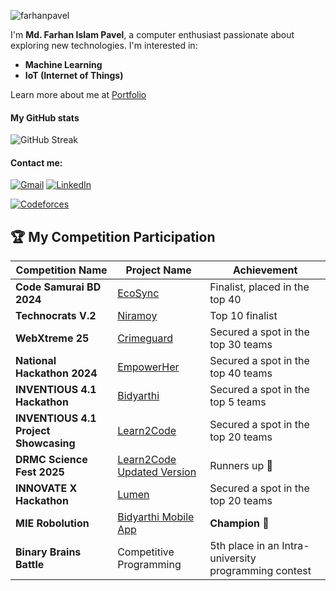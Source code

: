 <p align="left"> <img src="https://komarev.com/ghpvc/?username=farhanpavel&label=Profile%20views&color=0e75b6&style=flat" alt="farhanpavel" /> </p>

I'm **Md. Farhan Islam Pavel**, a computer enthusiast passionate about exploring new technologies. I'm interested in:
- **Machine Learning**
- **IoT (Internet of Things)**

Learn more about me at [Portfolio](https://farhanpavel.netlify.app/)

#### My GitHub stats
![GitHub Streak](https://github-readme-stats.vercel.app/api?username=farhanpavel&show_icons=true&theme=tokyonight&hide_border=true)

#### Contact me:
[![Gmail](https://img.shields.io/badge/Gmail-D14836?style=for-the-badge&logo=gmail&logoColor=white)](mailto:farhanpavel3@gmail.com)
[![LinkedIn](https://img.shields.io/badge/LinkedIn-0A66C2?style=for-the-badge&logo=linkedin&logoColor=white)](https://www.linkedin.com/in/farhan-pavel-55b081278)

[![Codeforces](https://badges.joonhyung.xyz/codeforces/farhan_pavel3.svg)](https://codeforces.com/profile/farhan_pavel3)

## 🏆 My Competition Participation

| Competition Name                                   | Project Name                   | Achievement                                                               |
|---------------------------------------------------|--------------------------------|---------------------------------------------------------------------------|
| **Code Samurai BD 2024**                          | [EcoSync](https://github.com/BrickedSoft/cs24-p2-ju_amadeus) | Finalist, placed in the top 40                                            |
| **Technocrats V.2**                               | [Niramoy](https://github.com/farhanpavel/Niramoy) | Top 10 finalist                                                           |
| **WebXtreme 25**                                  | [Crimeguard](https://github.com/farhanpavel/crimeguard) | Secured a spot in the top 30 teams                                             |
| **National Hackathon 2024**                       | [EmpowerHer](https://github.com/farhanpavel/EmpowerHer) | Secured a spot in the top 40 teams                                        |
| **INVENTIOUS 4.1 Hackathon**                      | [Bidyarthi](https://github.com/farhanpavel/Bidyarthi) | Secured a spot in the top 5 teams                                        |
| **INVENTIOUS 4.1 Project Showcasing**             | [Learn2Code](https://github.com/farhanpavel/Learn2Code) | Secured a spot in the top 20 teams                                        |
| **DRMC Science Fest 2025**             | [Learn2Code Updated Version](https://github.com/farhanpavel/Learn2Code) | Runners up 🥈                                       |
| **INNOVATE X Hackathon**             | [Lumen](https://github.com/farhanpavel/Lumen) | Secured a spot in the top 20 teams                                        |
| **MIE Robolution**             | [Bidyarthi Mobile App ](https://github.com/farhanpavel/Bidyarthi-APP) | **Champion** 🥇                                       |
| **Binary Brains Battle**                          | Competitive Programming        | 5th place in an Intra-university programming contest                      |
